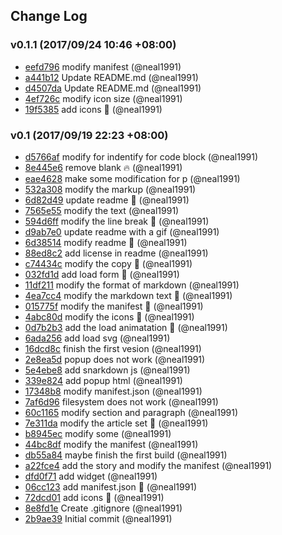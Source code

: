 ## Change Log

### v0.1.1 (2017/09/24 10:46 +08:00)
- [eefd796](https://github.com/neal1991/export-medium/commit/eefd796c0d7c1f2d7921b90bc08159e901191c3a) modify manifest (@neal1991)
- [a441b12](https://github.com/neal1991/export-medium/commit/a441b123cac29ce15cd3f5abd3ba92eacab69281) Update README.md (@neal1991)
- [d4507da](https://github.com/neal1991/export-medium/commit/d4507dacdf2915230185bb7a0784060d41032ff6) Update README.md (@neal1991)
- [4ef726c](https://github.com/neal1991/export-medium/commit/4ef726c6bab44aef6123689dbed2a768f280f30a) modify icon size (@neal1991)
- [19f5385](https://github.com/neal1991/export-medium/commit/19f5385ddc115070307400a2a8f6bd65f1c5ec99) add icons :lipstick: (@neal1991)

### v0.1 (2017/09/19 22:23 +08:00)
- [d5766af](https://github.com/neal1991/export-medium/commit/d5766af9f2827a98b65b960ccb38a675ee31f45e) modify for indentify for code block (@neal1991)
- [8e445e6](https://github.com/neal1991/export-medium/commit/8e445e60fa431ed52c8d0eceef3b2c66372996f4) remove blank :fire: (@neal1991)
- [eae4628](https://github.com/neal1991/export-medium/commit/eae4628c7dd18e1cfaa9825b963489ad6f085739) make some modification for p (@neal1991)
- [532a308](https://github.com/neal1991/export-medium/commit/532a3084cdb64a7962679d90ae1cbe62061ed5b1) modify the markup (@neal1991)
- [6d82d49](https://github.com/neal1991/export-medium/commit/6d82d4917d48ca4428f3988f9595af5ca62740f0) update readme :memo: (@neal1991)
- [7565e55](https://github.com/neal1991/export-medium/commit/7565e558fe86a9436cc2f69892030b57af783792) modify the text (@neal1991)
- [594d6ff](https://github.com/neal1991/export-medium/commit/594d6ffb570232e5f348e9a96512a36ddfcaf642) modify the line break :bug: (@neal1991)
- [d9ab7e0](https://github.com/neal1991/export-medium/commit/d9ab7e0bcaf042066ae381bda3843f994119504d) update readme with a gif (@neal1991)
- [6d38514](https://github.com/neal1991/export-medium/commit/6d38514373b15f848b0bb748660c0952dc7f10c3) modify readme :memo: (@neal1991)
- [88ed8c2](https://github.com/neal1991/export-medium/commit/88ed8c2ddcea0c603e528c4f8b629b11b659b7fc) add license in readme (@neal1991)
- [c74434c](https://github.com/neal1991/export-medium/commit/c74434ce073a0f2c4d053a9abeab72cd1d38b901) modify the copy :bug: (@neal1991)
- [032fd1d](https://github.com/neal1991/export-medium/commit/032fd1dbba8bfad3987a68b8bf15b932adf0c4e8) add load form :lipstick: (@neal1991)
- [11df211](https://github.com/neal1991/export-medium/commit/11df211b8b9bca14f79f44e21356ca1292645645) modify the format of markdown (@neal1991)
- [4ea7cc4](https://github.com/neal1991/export-medium/commit/4ea7cc4edee034b658085479313d345d103ca06c) modify the markdown text :bug: (@neal1991)
- [015775f](https://github.com/neal1991/export-medium/commit/015775f6001d88585f2974e5df3e06fcb15d99e1) modify the manifest :wrench: (@neal1991)
- [4abc80d](https://github.com/neal1991/export-medium/commit/4abc80d14dc784649213b0c336c421d519f2596d) modify the icons :lipstick: (@neal1991)
- [0d7b2b3](https://github.com/neal1991/export-medium/commit/0d7b2b36876110f3a46ff4c70707a6d6bd66d515) add the load animatation :lipstick: (@neal1991)
- [6ada256](https://github.com/neal1991/export-medium/commit/6ada256ca6cd7b5a832e7f2abf309688d2fd7c5e) add load svg (@neal1991)
- [16dcd8c](https://github.com/neal1991/export-medium/commit/16dcd8c4de404f275e10f03863ed943055786fed) finish the first vesion (@neal1991)
- [2e8ea5d](https://github.com/neal1991/export-medium/commit/2e8ea5df52043e37c16c6e1770908ac612d5e3ae) popup does not work (@neal1991)
- [5e4ebe8](https://github.com/neal1991/export-medium/commit/5e4ebe85bb3f5aeee8a9fc42f198338fb2b98a01) add snarkdown js (@neal1991)
- [339e824](https://github.com/neal1991/export-medium/commit/339e824cd0136e5a5526bdff560b852060ca4058) add popup html (@neal1991)
- [17348b8](https://github.com/neal1991/export-medium/commit/17348b8ac8c541652dd95467a928e5d0305cfff7) modify manifest.json (@neal1991)
- [7af6d96](https://github.com/neal1991/export-medium/commit/7af6d9607b1ba50d75f1682423a4362df712efd1) filesystem does not work (@neal1991)
- [60c1165](https://github.com/neal1991/export-medium/commit/60c1165b0bb9a2f6a8dafa5fd9c5b6530d6d87ec) modify section and paragraph (@neal1991)
- [7e311da](https://github.com/neal1991/export-medium/commit/7e311daa6939dbb18b71a3893667b84cb6a7639c) modify the article set :bug: (@neal1991)
- [b8945ec](https://github.com/neal1991/export-medium/commit/b8945ec5d472ff84925c4e9995aff7b3133da679) modify some (@neal1991)
- [44bc8df](https://github.com/neal1991/export-medium/commit/44bc8dfe4951dfed3848756c357947ba74b4cda0) modify the manifest (@neal1991)
- [db55a84](https://github.com/neal1991/export-medium/commit/db55a8411e395bc3d74d21778ec4477a0eb21aca) maybe finish the first build (@neal1991)
- [a22fce4](https://github.com/neal1991/export-medium/commit/a22fce456ef2d24096db4b9ed6e853c3af4f3a5e) add the story and modify the manifest (@neal1991)
- [dfd0f71](https://github.com/neal1991/export-medium/commit/dfd0f7112f4fe9e17d254f16f263717479c39311) add widget (@neal1991)
- [06cc123](https://github.com/neal1991/export-medium/commit/06cc12323d3585495df28f4e151a3c87b60b9c71) add manifest.json :wrench: (@neal1991)
- [72dcd01](https://github.com/neal1991/export-medium/commit/72dcd01d6c9586128fccc1032c494365063937d4) add icons :lipstick: (@neal1991)
- [8e8fd1e](https://github.com/neal1991/export-medium/commit/8e8fd1e9772489ddc521ad3eb6fcedc67a535a55) Create .gitignore (@neal1991)
- [2b9ae39](https://github.com/neal1991/export-medium/commit/2b9ae39dcb80b12f2bec5c4590e630a6ccdb95de) Initial commit (@neal1991)